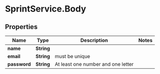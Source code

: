 # SprintService.Body

## Properties

Name | Type | Description | Notes
------------ | ------------- | ------------- | -------------
**name** | **String** |  | 
**email** | **String** | must be unique | 
**password** | **String** | At least one number and one letter | 


